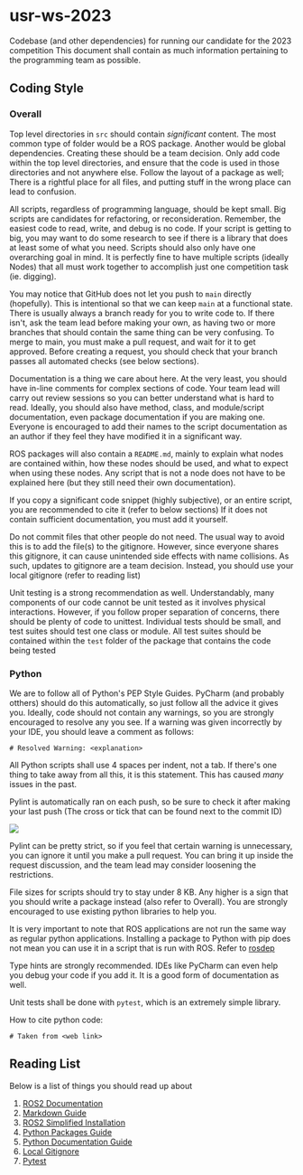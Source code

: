# usr-ws-2023
Codebase (and other dependencies) for running our candidate for the 2023 competition
This document shall contain as much information pertaining to the programming team as possible.

## Coding Style
### Overall
Top level directories in `src` should contain *significant* content. The most common type of folder would be a ROS package. Another would be global dependencies. Creating these should be a team decision. Only add code within the top level directories, and ensure that the code is used in those directories and not anywhere else. Follow the layout of a package as well; There is a rightful place for all files, and putting stuff in the wrong place can lead to confusion.

All scripts, regardless of programming language, should be kept small. Big scripts are candidates for refactoring, or reconsideration. Remember, the easiest code to read, write, and debug is no code. If your script is getting to big, you may want to do some research to see if there is a library that does at least some of what you need. Scripts should also only have one overarching goal in mind. It is perfectly fine to have multiple scripts (ideally Nodes) that all must work together to accomplish just one competition task (ie. digging).

You may notice that GitHub does not let you push to `main` directly (hopefully). This is intentional so that we can keep `main` at a functional state. There is usually always a branch ready for you to write code to. If there isn't, ask the team lead before making your own, as having two or more branches that should contain the same thing can be very confusing. To merge to main, you must make a pull request, and wait for it to get approved. Before creating a request, you should check that your branch passes all automated checks (see below sections).

Documentation is a thing we care about here. At the very least, you should have in-line comments for complex sections of code. Your team lead will carry out review sessions so you can better understand what is hard to read. Ideally, you should also have method, class, and module/script documentation, even package documentation if you are making one. Everyone is encouraged to add their names to the script documentation as an author if they feel they have modified it in a significant way.

ROS packages will also contain a `README.md`, mainly to explain what nodes are contained within, how these nodes should be used, and what to expect when using these nodes. Any script that is not a node does not have to be explained here (but they still need their own documentation).

If you copy a significant code snippet (highly subjective), or an entire script, you are recommended to cite it (refer to below sections)
If it does not contain sufficient documentation, you must add it yourself.

Do not commit files that other people do not need. The usual way to avoid this is to add the file(s) to the gitignore. However, since everyone shares this gitignore, it can cause unintended side effects with name collisions. As such, updates to gitignore are a team decision. Instead, you should use your local gitignore (refer to reading list)

Unit testing is a strong recommendation as well. Understandably, many components of our code cannot be unit tested as it involves physical interactions. However, if you follow proper separation of concerns, there should be plenty of code to unittest. Individual tests should be small, and test suites should test one class or module. All test suites should be contained within the `test` folder of the package that contains the code being tested

### Python
We are to follow all of Python's PEP Style Guides. PyCharm (and probably otthers) should do this automatically, so just follow all the advice it gives you. Ideally, code should not contain any warnings, so you are strongly encouraged to resolve any you see. If a warning was given incorrectly by your IDE, you should leave a comment as follows:

`# Resolved Warning: <explanation>`

All Python scripts shall use 4 spaces per indent, not a tab. If there's one thing to take away from all this, it is this statement. This has caused *many* issues in the past.

Pylint is automatically ran on each push, so be sure to check it after making your last push (The cross or tick that can be found next to the commit ID)

![](https://manglemix.com/usr_files/checks.png)

Pylint can be pretty strict, so if you feel that certain warning is unnecessary, you can ignore it until you make a pull request. You can bring it up inside the request discussion, and the team lead may consider loosening the restrictions.

File sizes for scripts should try to stay under 8 KB. Any higher is a sign that you should write a package instead (also refer to Overall). You are strongly encouraged to use existing python libraries to help you. 

It is very important to note that ROS applications are not run the same way as regular python applications. Installing a package to Python with pip does not mean you can use it in a script that is run with ROS. Refer to [rosdep](https://docs.ros.org/en/humble/Tutorials/Intermediate/Rosdep.html)

Type hints are strongly recommended. IDEs like PyCharm can even help you debug your code if you add it. It is a good form of documentation as well.

Unit tests shall be done with `pytest`, which is an extremely simple library.

How to cite python code:

`# Taken from <web link>`

## Reading List
Below is a list of things you should read up about
1. [ROS2 Documentation](https://docs.ros.org/en/humble/index.html)
2. [Markdown Guide](https://www.markdownguide.org/)
3. [ROS2 Simplified Installation](https://docs.google.com/document/d/1emTYbDWZH72I8Ifpqjb3O8foFpgskyILs_1xUKBiDWM/edit?usp=sharing)
4. [Python Packages Guide](https://realpython.com/python-modules-packages/)
5. [Python Documentation Guide](https://realpython.com/documenting-python-code/)
6. [Local Gitignore](https://stackoverflow.com/questions/49305201/gitignore-only-on-local)
7. [Pytest](https://docs.pytest.org/en/7.1.x/getting-started.html)
